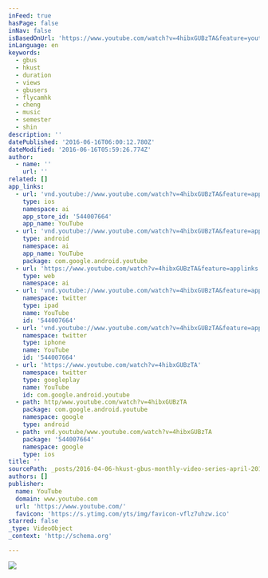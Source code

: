 ```yaml
---
inFeed: true
hasPage: false
inNav: false
isBasedOnUrl: 'https://www.youtube.com/watch?v=4hibxGUBzTA&feature=youtu.be&t=10'
inLanguage: en
keywords:
  - gbus
  - hkust
  - duration
  - views
  - gbusers
  - flycamhk
  - cheng
  - music
  - semester
  - shin
description: ''
datePublished: '2016-06-16T06:00:12.780Z'
dateModified: '2016-06-16T05:59:26.774Z'
author:
  - name: ''
    url: ''
related: []
app_links:
  - url: 'vnd.youtube://www.youtube.com/watch?v=4hibxGUBzTA&feature=applinks'
    type: ios
    namespace: ai
    app_store_id: '544007664'
    app_name: YouTube
  - url: 'vnd.youtube://www.youtube.com/watch?v=4hibxGUBzTA&feature=applinks'
    type: android
    namespace: ai
    app_name: YouTube
    package: com.google.android.youtube
  - url: 'https://www.youtube.com/watch?v=4hibxGUBzTA&feature=applinks'
    type: web
    namespace: ai
  - url: 'vnd.youtube://www.youtube.com/watch?v=4hibxGUBzTA&feature=applinks'
    namespace: twitter
    type: ipad
    name: YouTube
    id: '544007664'
  - url: 'vnd.youtube://www.youtube.com/watch?v=4hibxGUBzTA&feature=applinks'
    namespace: twitter
    type: iphone
    name: YouTube
    id: '544007664'
  - url: 'https://www.youtube.com/watch?v=4hibxGUBzTA'
    namespace: twitter
    type: googleplay
    name: YouTube
    id: com.google.android.youtube
  - path: http/www.youtube.com/watch?v=4hibxGUBzTA
    package: com.google.android.youtube
    namespace: google
    type: android
  - path: vnd.youtube/www.youtube.com/watch?v=4hibxGUBzTA
    package: '544007664'
    namespace: google
    type: ios
title: ''
sourcePath: _posts/2016-04-06-hkust-gbus-monthly-video-series-april-2016.md
authors: []
publisher:
  name: YouTube
  domain: www.youtube.com
  url: 'https://www.youtube.com/'
  favicon: 'https://s.ytimg.com/yts/img/favicon-vflz7uhzw.ico'
starred: false
_type: VideoObject
_context: 'http://schema.org'

---
```

![](https://the-grid-user-content.s3-us-west-2.amazonaws.com/23ed43bf-cd55-4267-a6c0-ab08ced13910.jpg)